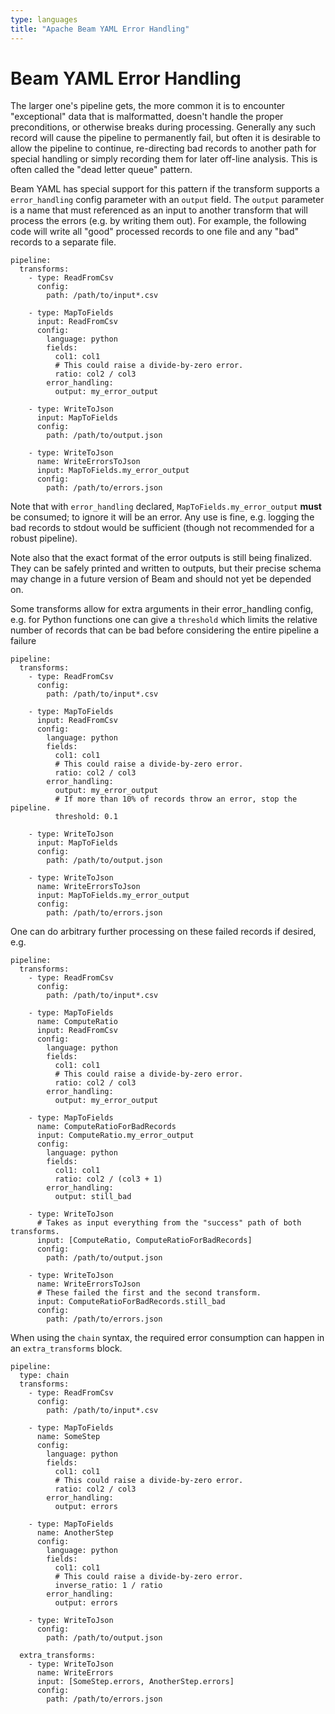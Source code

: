 ```yaml
---
type: languages
title: "Apache Beam YAML Error Handling"
---
```

<!--
    Licensed to the Apache Software Foundation (ASF) under one
    or more contributor license agreements.  See the NOTICE file
    distributed with this work for additional information
    regarding copyright ownership.  The ASF licenses this file
    to you under the Apache License, Version 2.0 (the
    "License"); you may not use this file except in compliance
    with the License.  You may obtain a copy of the License at

      http://www.apache.org/licenses/LICENSE-2.0

    Unless required by applicable law or agreed to in writing,
    software distributed under the License is distributed on an
    "AS IS" BASIS, WITHOUT WARRANTIES OR CONDITIONS OF ANY
    KIND, either express or implied.  See the License for the
    specific language governing permissions and limitations
    under the License.
-->

# Beam YAML Error Handling

The larger one's pipeline gets, the more common it is to encounter "exceptional"
data that is malformatted, doesn't handle the proper preconditions, or otherwise
breaks during processing.  Generally any such record will cause the pipeline to
permanently fail, but often it is desirable to allow the pipeline to continue,
re-directing bad records to another path for special handling or simply
recording them for later off-line analysis.  This is often called the
"dead letter queue" pattern.

Beam YAML has special support for this pattern if the transform supports a
`error_handling` config parameter with an `output` field.
The `output` parameter is a name that must referenced as an input to
another transform that will process the errors (e.g. by writing them out).
For example,
the following code will write all "good" processed records to one file and
any "bad" records to a separate file.

```
pipeline:
  transforms:
    - type: ReadFromCsv
      config:
        path: /path/to/input*.csv

    - type: MapToFields
      input: ReadFromCsv
      config:
        language: python
        fields:
          col1: col1
          # This could raise a divide-by-zero error.
          ratio: col2 / col3
        error_handling:
          output: my_error_output

    - type: WriteToJson
      input: MapToFields
      config:
        path: /path/to/output.json

    - type: WriteToJson
      name: WriteErrorsToJson
      input: MapToFields.my_error_output
      config:
        path: /path/to/errors.json
```

Note that with `error_handling` declared, `MapToFields.my_error_output`
**must** be consumed; to ignore it will be an error.  Any use is fine, e.g.
logging the bad records to stdout would be sufficient (though not recommended
for a robust pipeline).

Note also that the exact format of the error outputs is still being finalized.
They can be safely printed and written to outputs, but their precise schema
may change in a future version of Beam and should not yet be depended on.

Some transforms allow for extra arguments in their error_handling config, e.g.
for Python functions one can give a `threshold` which limits the relative number
of records that can be bad before considering the entire pipeline a failure

```
pipeline:
  transforms:
    - type: ReadFromCsv
      config:
        path: /path/to/input*.csv

    - type: MapToFields
      input: ReadFromCsv
      config:
        language: python
        fields:
          col1: col1
          # This could raise a divide-by-zero error.
          ratio: col2 / col3
        error_handling:
          output: my_error_output
          # If more than 10% of records throw an error, stop the pipeline.
          threshold: 0.1

    - type: WriteToJson
      input: MapToFields
      config:
        path: /path/to/output.json

    - type: WriteToJson
      name: WriteErrorsToJson
      input: MapToFields.my_error_output
      config:
        path: /path/to/errors.json
```

One can do arbitrary further processing on these failed records if desired,
e.g.

```
pipeline:
  transforms:
    - type: ReadFromCsv
      config:
        path: /path/to/input*.csv

    - type: MapToFields
      name: ComputeRatio
      input: ReadFromCsv
      config:
        language: python
        fields:
          col1: col1
          # This could raise a divide-by-zero error.
          ratio: col2 / col3
        error_handling:
          output: my_error_output

    - type: MapToFields
      name: ComputeRatioForBadRecords
      input: ComputeRatio.my_error_output
      config:
        language: python
        fields:
          col1: col1
          ratio: col2 / (col3 + 1)
        error_handling:
          output: still_bad

    - type: WriteToJson
      # Takes as input everything from the "success" path of both transforms.
      input: [ComputeRatio, ComputeRatioForBadRecords]
      config:
        path: /path/to/output.json

    - type: WriteToJson
      name: WriteErrorsToJson
      # These failed the first and the second transform.
      input: ComputeRatioForBadRecords.still_bad
      config:
        path: /path/to/errors.json
```

When using the `chain` syntax, the required error consumption can happen
in an `extra_transforms` block.

```
pipeline:
  type: chain
  transforms:
    - type: ReadFromCsv
      config:
        path: /path/to/input*.csv

    - type: MapToFields
      name: SomeStep
      config:
        language: python
        fields:
          col1: col1
          # This could raise a divide-by-zero error.
          ratio: col2 / col3
        error_handling:
          output: errors

    - type: MapToFields
      name: AnotherStep
      config:
        language: python
        fields:
          col1: col1
          # This could raise a divide-by-zero error.
          inverse_ratio: 1 / ratio
        error_handling:
          output: errors

    - type: WriteToJson
      config:
        path: /path/to/output.json

  extra_transforms:
    - type: WriteToJson
      name: WriteErrors
      input: [SomeStep.errors, AnotherStep.errors]
      config:
        path: /path/to/errors.json
```
